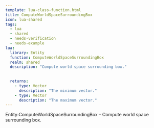 ```yaml
---
template: lua-class-function.html
title: ComputeWorldSpaceSurroundingBox
icon: lua-shared
tags:
  - lua
  - shared
  - needs-verification
  - needs-example
lua:
  library: Entity
  function: ComputeWorldSpaceSurroundingBox
  realm: shared
  description: "Compute world space surrounding box."
  
  
  returns:
    - type: Vector
      description: "The minimum vector."
    - type: Vector
      description: "The maximum vector."
---
```


<div class="lua__search__keywords">
Entity:ComputeWorldSpaceSurroundingBox &#x2013; Compute world space surrounding box.
</div>
